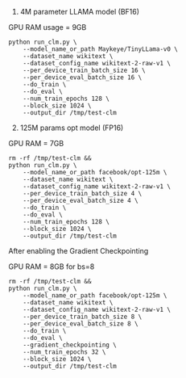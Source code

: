 1. 4M parameter LLAMA model (BF16)

GPU RAM usage = 9GB

```
python run_clm.py \
    --model_name_or_path Maykeye/TinyLLama-v0 \
    --dataset_name wikitext \
    --dataset_config_name wikitext-2-raw-v1 \
    --per_device_train_batch_size 16 \
    --per_device_eval_batch_size 16 \
    --do_train \
    --do_eval \
    --num_train_epochs 128 \
    --block_size 1024 \
    --output_dir /tmp/test-clm
```

2. 125M params opt model (FP16)

GPU RAM = 7GB

```
rm -rf /tmp/test-clm && 
python run_clm.py \
    --model_name_or_path facebook/opt-125m \
    --dataset_name wikitext \
    --dataset_config_name wikitext-2-raw-v1 \
    --per_device_train_batch_size 4 \
    --per_device_eval_batch_size 4 \
    --do_train \
    --do_eval \
    --num_train_epochs 128 \
    --block_size 1024 \
    --output_dir /tmp/test-clm
```

After enabling the Gradient Checkpointing

GPU RAM = 8GB for bs=8

```
rm -rf /tmp/test-clm && 
python run_clm.py \
    --model_name_or_path facebook/opt-125m \
    --dataset_name wikitext \
    --dataset_config_name wikitext-2-raw-v1 \
    --per_device_train_batch_size 8 \
    --per_device_eval_batch_size 8 \
    --do_train \
    --do_eval \
    --gradient_checkpointing \
    --num_train_epochs 32 \
    --block_size 1024 \
    --output_dir /tmp/test-clm
```
